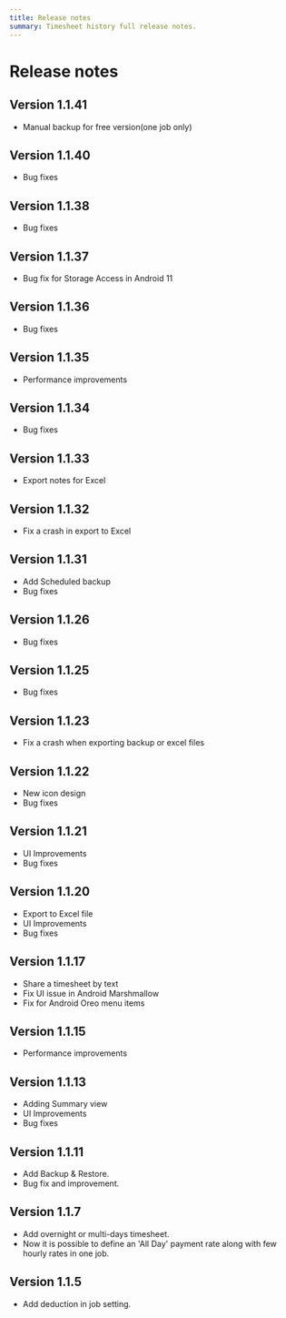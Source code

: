 ```yaml
---
title: Release notes
summary: Timesheet history full release notes.
---
```

# Release notes

## Version 1.1.41
- Manual backup for free version(one job only)

## Version 1.1.40
- Bug fixes

## Version 1.1.38
- Bug fixes

## Version 1.1.37
- Bug fix for Storage Access in Android 11

## Version 1.1.36
- Bug fixes

## Version 1.1.35
- Performance improvements

## Version 1.1.34
- Bug fixes

## Version 1.1.33
- Export notes for Excel

## Version 1.1.32
- Fix a crash in export to Excel

## Version 1.1.31
- Add Scheduled backup
- Bug fixes

## Version 1.1.26
- Bug fixes

## Version 1.1.25
- Bug fixes

## Version 1.1.23
- Fix a crash when exporting backup or excel files

## Version 1.1.22
- New icon design
- Bug fixes

## Version 1.1.21
- UI Improvements
- Bug fixes

## Version 1.1.20
- Export to Excel file
- UI Improvements
- Bug fixes

## Version 1.1.17
- Share a timesheet by text
- Fix UI issue in Android Marshmallow
- Fix for Android Oreo menu items

## Version 1.1.15
- Performance improvements

## Version 1.1.13
- Adding Summary view
- UI Improvements
- Bug fixes


## Version 1.1.11
- Add Backup & Restore.
- Bug fix and improvement.

## Version 1.1.7
- Add overnight or multi-days timesheet.
- Now it is possible to define an 'All Day' payment rate along with few hourly rates in one job.

## Version 1.1.5
- Add deduction in job setting.
